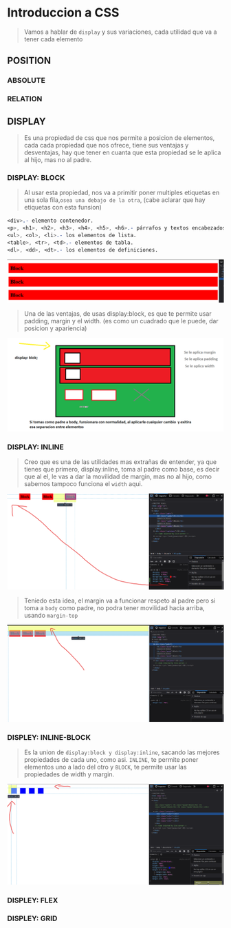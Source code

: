# Introduccion a CSS

> Vamos a hablar de `display` y sus variaciones, cada utilidad que va a tener cada elemento

## POSITION

### ABSOLUTE
### RELATION






## DISPLAY

> Es una propiedad  de css que nos permite a posicion de elementos, cada cada propiedad que nos ofrece, tiene sus ventajas y desventajas, hay que tener en cuanta que esta propiedad se le aplica al hijo, mas no al padre.

### DISPLAY: BLOCK
> Al usar esta propiedad, nos va a primitir poner multiples etiquetas en una sola fila,`osea una debajo de la otra`, (cabe aclarar que hay etiquetas con esta funsion)

```CSS
<div>.- elemento contenedor.
<p>, <h1>, <h2>, <h3>, <h4>, <h5>, <h6>.- párrafos y textos encabezados.
<ul>, <ol>, <li>.- los elementos de lista.
<table>, <tr>, <td>.- elementos de tabla.
<dl>, <dd>, <dt>.- los elementos de definiciones.
```

![](parte1.png)

> Una de las ventajas, de usas display:block, es que te permite usar padding, margin y el width. (es como un cuadrado que le puede, dar posicion y apariencia)

![](resumen_block.png)


### DISPLAY: INLINE

> Creo que es una de las utilidades mas extrañas de entender, ya que tienes que primero, display:inline, toma al padre como base, es decir que al el, le vas a dar la movilidad de margin, mas no al hijo, como sabemos tampoco funciona el `width` aqui. 

![](parte2.png)

> Teniedo esta idea, el margin va a funcionar respeto al padre pero si toma a `body` como padre, no podra tener movilidad hacia arriba, usando `margin-top`

![](parte3.png)

### DISPLEY: INLINE-BLOCK

> Es la union de `display:block y display:inline`, sacando las mejores propiedades de cada uno, como asi. `INLINE`, te permite poner elementos uno a lado del otro y `BLOCK`, te permite usar las propiedades de width y margin.

![](parte4.png)


### DISPLEY: FLEX





### DISPLEY: GRID            